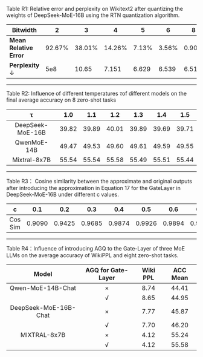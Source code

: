 Table R1: Relative error and perplexity on Wikitext2 after quantizing the weights of DeepSeek-MoE-16B using the RTN quantization algorithm.

|Bitwidth|2|3|4|5|6|8|Fp16|
|---|---|---|---|---|---|---|---|
|**Mean Relative Error**|92.67%|38.01%|14.26%|7.13%|3.56%|0.90%|0.00%|
|**Perplexity** ↓|5e8|10.65|7.151|6.629|6.539|6.51|6.50|

---

Table R2: Influence of different temperatures $\tau$of different models on the final average accuracy on 8 zero-shot tasks

|        τ         |  1.0  |  1.1  |  1.2  |  1.3  |  1.4  |  1.5  |
| :--------------: | :---: | :---: | :---: | :---: | :---: | :---: |
| DeepSeek-MoE-16B | 39.82 | 39.89 | 40.01 | 39.89 | 39.69 | 39.71 |
|   QwenMoE-14B    | 49.47 | 49.53 | 49.60 | 49.61 | 49.59 | 49.55 |
|   Mixtral-8x7B   | 55.54 | 55.54 | 55.58 | 55.49 | 55.51 | 55.44 |

---

Table R3： Cosine similarity between the approximate and original outputs after introducing the approximation in Equation 17 for the GateLayer in DeepSeek-MoE-16B under different c values.

|    c    |  0.1   |  0.2   |  0.3   |  0.4   |  0.5   |  0.6   |  0.7   |  0.8   |  0.9   |
| :-----: | :----: | :----: | :----: | :----: | :----: | :----: | :----: | :----: | :----: |
| Cos Sim | 0.9090 | 0.9425 | 0.9685 | 0.9874 | 0.9926 | 0.9894 | 0.9949 | 0.9980 | 0.9996 |

---

Table R4：Influence of introducing AGQ to the Gate-Layer of three MoE LLMs on the average accuracy of WikiPPL and eight zero-shot tasks.

|         Model         | AGQ for Gate-Layer | Wiki PPL | ACC Mean |
| :-------------------: | :----------------: | :------: | :------: |
|   Qwen-MoE-14B-Chat   |         ×          |   8.74   |  44.41   |
|                       |         √          |   8.65   |  44.95   |
| DeepSeek-MoE-16B-Chat |         ×          |   7.77   |  45.87   |
|                       |         √          |   7.70   |  46.20   |
|     MIXTRAL-8x7B      |         ×          |   4.12   |  55.24   |
|                       |         √          |   4.12   |  55.58   |

